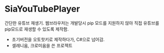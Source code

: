 # SiaYouTubePlayer

간단한 유튜브 재생기. 웹브라우저는 개발당시 pip 모드를 지원하지 않아 직접 유튜브를 pip모드로 재생할 수 있도록 제작함.

- 초기버전을 오토핫키로 제작하다가, C#으로 넘어감.
- 셀레니움, 크로미움을 쓴 프로젝트
